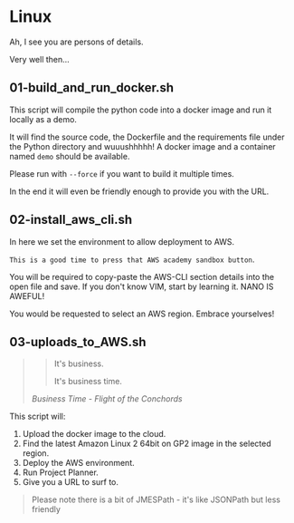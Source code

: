 # Linux

Ah, I see you are persons of details.

Very well then...

## 01-build_and_run_docker.sh

This script will compile the python code into a docker image and run it locally as a demo.

It will find the source code, the Dockerfile and the requirements file under the Python directory and wuuushhhhh!
A docker image and a container named `demo` should be available.

Please run with `--force` if you want to build it multiple times.

In the end it will even be friendly enough to provide you with the URL.

## 02-install_aws_cli.sh

In here we set the environment to allow deployment to AWS.

```This is a good time to press that AWS academy sandbox button```.

You will be required to copy-paste the AWS-CLI section details into the open file and save.
If you don't know VIM, start by learning it. NANO IS AWEFUL!

You would be requested to select an AWS region. Embrace yourselves!

## 03-uploads_to_AWS.sh

>> It's business.
>> 
>> It's business time.
>
> _Business Time - Flight of the Conchords_

This script will:
1. Upload the docker image to the cloud.
2. Find the latest Amazon Linux 2 64bit on GP2 image in the selected region.
3. Deploy the AWS environment.
4. Run Project Planner.
5. Give you a URL to surf to.

> Please note there is a bit of JMESPath - it's like JSONPath but less friendly
